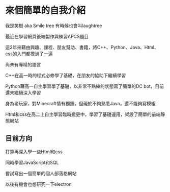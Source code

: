 <h1>來個簡單的自我介紹</h1>
  <p>我是笑樹 aka Smile tree 有時候也會叫laughtree</p>
  <p>最近在學習網頁後端製作與練習APCS題目</p>
  <p>這2年來藉由興趣、課程、朋友幫助、書籍，將C++、Python、Java、Html、css的入門都摸過了一遍</p>
  <p>尚未有專精的語言</p>
  <p>C++在高一時的程式必修學了基礎，在朋友的協助下繼續學習</p>
  <p>Python藉高一自主學習學了基礎，以非常不熟練的狀態寫了簡單的DC bot，目前還未繼續深入學習</p>
  <p>身為老玩家，對Minecraft情有獨鍾，但礙於不夠熟悉Java，還不能夠寫模組</p>
  <p>Html和css在高二上自主學習臨時變更中，學習了基礎運用，架設了簡單的前端靜態網站</p>
  
  <h2>目前方向</h2>
  <p>打算再深入學一些Html和css</p>
  <p>同時學習JavaScript和SQL</p>
  <p>嘗試寫出一個簡單的個人部落格網站</p>
  <p>以後有機會也想研究一下electron</p>
